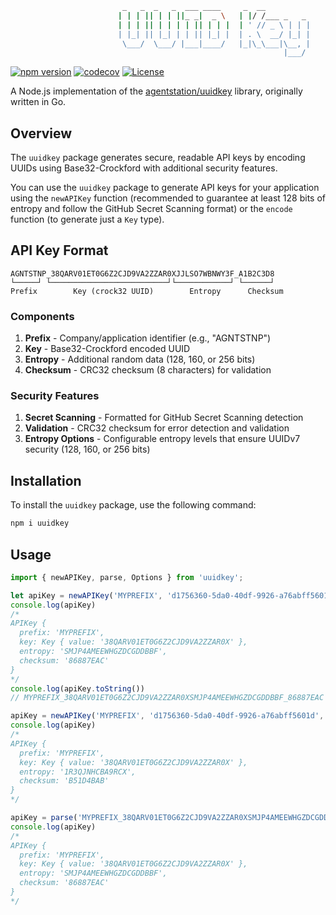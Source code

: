 ```sh
                         _   _  _   _  ___ ____     _  __          
                        | | | || | | ||_ _|  _ \   | |/ /___ _   _ 
                        | | | || | | | | || | | |  | ' // _ \ | | |
                        | |_| || |_| | | || |_| |  | . \  __/ |_| |
                         \___/  \___/ |___|____/   |_|\_\___|\__, |
                                                             |___/ 
```
[![npm version](https://img.shields.io/npm/v/uuidkey)](https://www.npmjs.com/package/uuidkey)
[![codecov](https://codecov.io/gh/tanhv90/uuidkey/graph/badge.svg?token=MMCEEW697S)](https://codecov.io/gh/tanhv90/uuidkey)
[![License](http://img.shields.io/badge/license-mit-blue.svg?style=flat-square)](https://raw.githubusercontent.com/tanhv90/uuidkey/master/LICENSE)

A Node.js implementation of the [agentstation/uuidkey](https://github.com/agentstation/uuidkey) library, originally written in Go.

## Overview

The `uuidkey` package generates secure, readable API keys by encoding UUIDs using Base32-Crockford with additional security features.

You can use the `uuidkey` package to generate API keys for your application using the `newAPIKey` function (recommended to guarantee at least 128 bits of entropy and follow the GitHub Secret Scanning format) or the `encode` function (to generate just a `Key` type).

## API Key Format

```
AGNTSTNP_38QARV01ET0G6Z2CJD9VA2ZZAR0XJJLSO7WBNWY3F_A1B2C3D8
└─────┘ └──────────────────────────┘└────────────┘ └──────┘
Prefix        Key (crock32 UUID)        Entropy      Checksum
```

### Components
1. **Prefix** - Company/application identifier (e.g., "AGNTSTNP")
2. **Key** - Base32-Crockford encoded UUID
3. **Entropy** - Additional random data (128, 160, or 256 bits)
4. **Checksum** - CRC32 checksum (8 characters) for validation

### Security Features
1. **Secret Scanning** - Formatted for GitHub Secret Scanning detection
2. **Validation** - CRC32 checksum for error detection and validation
3. **Entropy Options** - Configurable entropy levels that ensure UUIDv7 security (128, 160, or 256 bits)

## Installation

To install the `uuidkey` package, use the following command:

```sh
npm i uuidkey
```

## Usage

```typescript
import { newAPIKey, parse, Options } from 'uuidkey';

let apiKey = newAPIKey('MYPREFIX', 'd1756360-5da0-40df-9926-a76abff5601d');
console.log(apiKey)
/*
APIKey {
  prefix: 'MYPREFIX',
  key: Key { value: '38QARV01ET0G6Z2CJD9VA2ZZAR0X' },
  entropy: 'SMJP4AMEEWHGZDCGDDBBF',
  checksum: '86887EAC'
}
*/
console.log(apiKey.toString())
// MYPREFIX_38QARV01ET0G6Z2CJD9VA2ZZAR0XSMJP4AMEEWHGZDCGDDBBF_86887EAC

apiKey = newAPIKey('MYPREFIX', 'd1756360-5da0-40df-9926-a76abff5601d', Options.With128BitEntropy);
console.log(apiKey)
/*
APIKey {
  prefix: 'MYPREFIX',
  key: Key { value: '38QARV01ET0G6Z2CJD9VA2ZZAR0X' },
  entropy: '1R3QJNHCBA9RCX',
  checksum: 'B51D4BAB'
}
*/

apiKey = parse('MYPREFIX_38QARV01ET0G6Z2CJD9VA2ZZAR0XSMJP4AMEEWHGZDCGDDBBF_86887EAC');
console.log(apiKey)
/*
APIKey {
  prefix: 'MYPREFIX',
  key: Key { value: '38QARV01ET0G6Z2CJD9VA2ZZAR0X' },
  entropy: 'SMJP4AMEEWHGZDCGDDBBF',
  checksum: '86887EAC'
}
*/
```